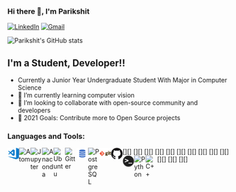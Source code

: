 ### Hi there 👋, I'm Parikshit

[![LinkedIn](https://img.shields.io/badge/LinkedIn-0077B5?style=for-the-badge&logo=linkedin&logoColor=white)](https://www.linkedin.com/in/parikshit-singh-rathore-1a0964194/)
[![Gmail](https://img.shields.io/badge/Gmail-D14836?style=for-the-badge&logo=gmail&logoColor=white)](mailto:14.parikshitsingh@gmail.com?subject=Pretty%20Impressed%20By%20Your%20Github%20Profile)

![Parikshit's GitHub stats](https://github-readme-stats.vercel.app/api?username=parikshit14&show_icons=true&theme=dark)


## I'm a Student, Developer!!
- Currently a Junior Year Undergraduate Student With Major in Computer Science
- 🌱 I’m currently learning computer vision
- 👯 I’m looking to collaborate with open-source community and developers
- 🥅 2021 Goals: Contribute more to Open Source projects

### Languages and Tools:

[<img align="left" alt="Visual Studio Code" width="26px" src="https://raw.githubusercontent.com/github/explore/80688e429a7d4ef2fca1e82350fe8e3517d3494d/topics/visual-studio-code/visual-studio-code.png" />][]
[<img align="left" alt="Atom" width="26px" src="https://img.shields.io/badge/Atom-66595C?style=for-the-badge&logo=Atom&logoColor=white" />][]
[<img align="left" alt="Jupyter" width="26px" src="https://img.shields.io/badge/Jupyter-F37626.svg?&style=for-the-badge&logo=Jupyter&logoColor=white" />][]
[<img align="left" alt="Anaconda" width="26px" src="https://img.shields.io/badge/conda-342B029.svg?&style=for-the-badge&logo=anaconda&logoColor=white" />][]
[<img align="left" alt="Ubuntu" width="26px" src="https://img.shields.io/badge/Ubuntu-E95420?style=for-the-badge&logo=ubuntu&logoColor=white" />][]
[<img align="left" alt="Gitter" width="26px" src="(https://img.shields.io/gitter/room/DAVFoundation/DAV-Contributors.svg?style=flat-square" />][]
[<img align="left" alt="SQL" width="26px" src="https://raw.githubusercontent.com/github/explore/80688e429a7d4ef2fca1e82350fe8e3517d3494d/topics/sql/sql.png" />][]
[<img align="left" alt="PostgreSQL" width="26px" src="https://img.shields.io/badge/PostgreSQL-316192?style=for-the-badge&logo=postgresql&logoColor=white" />][]
[<img align="left" alt="Git" width="26px" src="https://raw.githubusercontent.com/github/explore/80688e429a7d4ef2fca1e82350fe8e3517d3494d/topics/git/git.png" />][]
[<img align="left" alt="GitHub" width="26px" src="https://raw.githubusercontent.com/github/explore/78df643247d429f6cc873026c0622819ad797942/topics/github/github.png" />][]
[<img align="left" alt="Terminal" width="26px" src="https://raw.githubusercontent.com/github/explore/80688e429a7d4ef2fca1e82350fe8e3517d3494d/topics/terminal/terminal.png" />][]
[<img align="left" alt="Python" width="26px" src="https://img.shields.io/badge/Python-14354C?style=for-the-badge&logo=python&logoColor=white" />][]
[<img align="left" alt="C++" width="26px" src="https://img.shields.io/badge/C%2B%2B-00599C?style=for-the-badge&logo=c%2B%2B&logoColor=white" />][]

